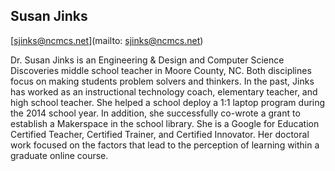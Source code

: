 ## Susan  Jinks

[sjinks@ncmcs.net](mailto: sjinks@ncmcs.net)

Dr. Susan Jinks is an Engineering & Design and Computer Science Discoveries middle school teacher in Moore County, NC.  Both disciplines focus on making students problem solvers and thinkers.  In the past, Jinks has worked as an instructional technology coach, elementary teacher, and high school teacher.  She helped a school deploy a 1:1 laptop program during the 2014 school year. In addition, she successfully co-wrote a grant to establish a Makerspace in the school library. She is a Google for Education Certified Teacher, Certified Trainer, and Certified Innovator. Her doctoral work focused on the factors that lead to the perception of learning within a graduate online course.

